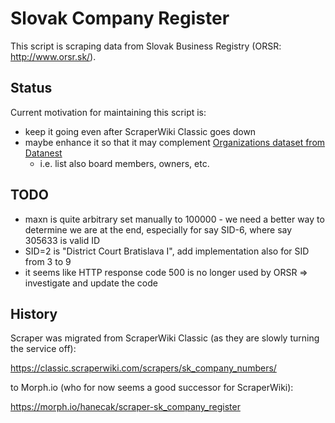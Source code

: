 # Slovak Company Register

This script is scraping data from Slovak Business Registry (ORSR: http://www.orsr.sk/).

## Status

Current motivation for maintaining this script is:

* keep it going even after ScraperWiki Classic goes down
* maybe enhance it so that it may complement [Organizations dataset from Datanest](http://datanest.fair-play.sk/datasets/1)
  * i.e. list also board members, owners, etc.

## TODO

* maxn is quite arbitrary set manually to 100000 - we need a better way to determine we are at the end, especially for say SID-6, where say 305633 is valid ID
* SID=2 is "District Court Bratislava I", add implementation also for SID from 3 to 9
* it seems like HTTP response code 500 is no longer used by ORSR => investigate and update the code

## History

Scraper was migrated from ScraperWiki Classic (as they are slowly turning the service off):

https://classic.scraperwiki.com/scrapers/sk_company_numbers/


to Morph.io (who for now seems a good successor for ScraperWiki):

https://morph.io/hanecak/scraper-sk_company_register
